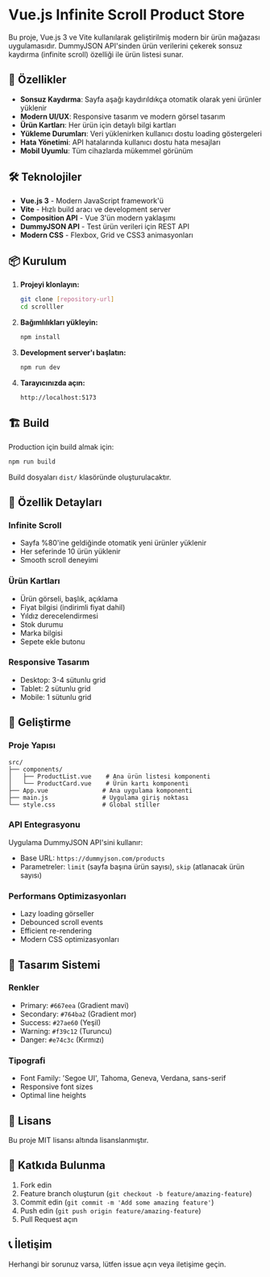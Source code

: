 # Vue.js Infinite Scroll Product Store

Bu proje, Vue.js 3 ve Vite kullanılarak geliştirilmiş modern bir ürün mağazası uygulamasıdır. DummyJSON API'sinden ürün verilerini çekerek sonsuz kaydırma (infinite scroll) özelliği ile ürün listesi sunar.

## 🚀 Özellikler

- **Sonsuz Kaydırma**: Sayfa aşağı kaydırıldıkça otomatik olarak yeni ürünler yüklenir
- **Modern UI/UX**: Responsive tasarım ve modern görsel tasarım
- **Ürün Kartları**: Her ürün için detaylı bilgi kartları
- **Yükleme Durumları**: Veri yüklenirken kullanıcı dostu loading göstergeleri
- **Hata Yönetimi**: API hatalarında kullanıcı dostu hata mesajları
- **Mobil Uyumlu**: Tüm cihazlarda mükemmel görünüm

## 🛠 Teknolojiler

- **Vue.js 3** - Modern JavaScript framework'ü
- **Vite** - Hızlı build aracı ve development server
- **Composition API** - Vue 3'ün modern yaklaşımı
- **DummyJSON API** - Test ürün verileri için REST API
- **Modern CSS** - Flexbox, Grid ve CSS3 animasyonları

## 📦 Kurulum

1. **Projeyi klonlayın:**
   ```bash
   git clone [repository-url]
   cd scrolller
   ```

2. **Bağımlılıkları yükleyin:**
   ```bash
   npm install
   ```

3. **Development server'ı başlatın:**
   ```bash
   npm run dev
   ```

4. **Tarayıcınızda açın:**
   ```
   http://localhost:5173
   ```

## 🏗 Build

Production için build almak için:

```bash
npm run build
```

Build dosyaları `dist/` klasöründe oluşturulacaktır.

## 📱 Özellik Detayları

### Infinite Scroll
- Sayfa %80'ine geldiğinde otomatik yeni ürünler yüklenir
- Her seferinde 10 ürün yüklenir
- Smooth scroll deneyimi

### Ürün Kartları
- Ürün görseli, başlık, açıklama
- Fiyat bilgisi (indirimli fiyat dahil)
- Yıldız derecelendirmesi
- Stok durumu
- Marka bilgisi
- Sepete ekle butonu

### Responsive Tasarım
- Desktop: 3-4 sütunlu grid
- Tablet: 2 sütunlu grid
- Mobile: 1 sütunlu grid

## 🔧 Geliştirme

### Proje Yapısı
```
src/
├── components/
│   ├── ProductList.vue    # Ana ürün listesi komponenti
│   └── ProductCard.vue    # Ürün kartı komponenti
├── App.vue               # Ana uygulama komponenti
├── main.js               # Uygulama giriş noktası
└── style.css             # Global stiller
```

### API Entegrasyonu
Uygulama DummyJSON API'sini kullanır:
- Base URL: `https://dummyjson.com/products`
- Parametreler: `limit` (sayfa başına ürün sayısı), `skip` (atlanacak ürün sayısı)

### Performans Optimizasyonları
- Lazy loading görseller
- Debounced scroll events
- Efficient re-rendering
- Modern CSS optimizasyonları

## 🎨 Tasarım Sistemi

### Renkler
- Primary: `#667eea` (Gradient mavi)
- Secondary: `#764ba2` (Gradient mor)
- Success: `#27ae60` (Yeşil)
- Warning: `#f39c12` (Turuncu)
- Danger: `#e74c3c` (Kırmızı)

### Tipografi
- Font Family: 'Segoe UI', Tahoma, Geneva, Verdana, sans-serif
- Responsive font sizes
- Optimal line heights

## 📄 Lisans

Bu proje MIT lisansı altında lisanslanmıştır.

## 🤝 Katkıda Bulunma

1. Fork edin
2. Feature branch oluşturun (`git checkout -b feature/amazing-feature`)
3. Commit edin (`git commit -m 'Add some amazing feature'`)
4. Push edin (`git push origin feature/amazing-feature`)
5. Pull Request açın

## 📞 İletişim

Herhangi bir sorunuz varsa, lütfen issue açın veya iletişime geçin.
